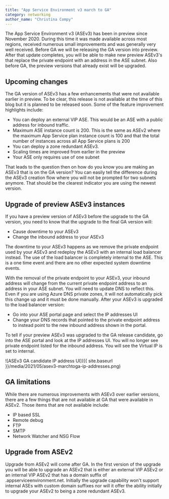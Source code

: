 ```yaml
---
title: "App Service Environment v3 march to GA"
category: networking
author_name: "Christina Compy"
---
```


The App Service Environment v3 (ASEv3) has been in preview since November 2020. During this time it was made available across most regions, received numerous small improvements and was generally very well received.  Before GA we will be releasing the GA version into preview.  After that update completes, you will be able to make new preview ASEv3's that replace the private endpoint with an address in the ASE subnet. Also before GA, the preview versions that already exist will be upgraded.  

## Upcoming changes

The GA version of ASEv3 has a few enhancements that were not available earlier in preview. To be clear, this release is not available at the time of this blog but it is planned to be released soon. Some of the feature improvement highlights include:

- You can deploy an external VIP ASE. This would be an ASE with a public address for inbound traffic.
- Maximum ASE instance count is 200. This is the same as ASEv2 where the maximum App Service plan instance count is 100 and that the total number of instances across all App Service plans is 200
- You can deploy a zone redundant ASEv3. 
- Scaling times are improved from earlier in the preview
- Your ASE only requires use of one subnet

That leads to the question then on how do you know you are making an ASEv3 that is on the GA version? You can easily tell the difference during the ASEv3 creation flow where you will not be prompted for two subnets anymore. That should be the clearest indicator you are using the newest version.

## Upgrade of preview ASEv3 instances 

If you have a preview version of ASEv3 before the upgrade to the GA version, you need to know that the upgrade to the final GA version will:

- Cause downtime to your ASEv3
- Change the inbound address to your ASEv3

The downtime to your ASEv3 happens as we remove the private endpoint used by your ASEv3 and redeploy the ASEv3 with an internal load balancer instead.  The use of the load balancer is completely internal to the ASE.  This is a one time event and there are no other expected system downtime events.

With the removal of the private endpoint to your ASEv3, your inbound address will change from the current private endpoint address to an address in your ASE subnet.  You will need to update DNS to reflect this.  Even if you are using Azure DNS private zones, it will not automatically pick this change up and it must be done manually.  After your ASEv3 is upgraded to the load balancer version:

- Go into your ASE portal page and select the IP addresses UI
- Change your DNS records that pointed to the private endpoint address to instead point to the new inbound address shown in the portal. 

To tell if your preview ASEv3 was upgraded to the GA release candidate, go into the ASE portal and look at the IP addresses UI. You will no longer see private endpoint listed for the inbound address. You will see the Virtual IP is set to internal. 

![ASEv3 GA candidate IP address UI]({{ site.baseurl }}/media/2021/05/asev3-marchtoga-ip-addresses.png)

## GA limitations

While there are numerous improvements with ASEv3 over earlier versions, there are a few things that are not available at GA that were available in ASEv2.  Those items that are not available include:

- IP based SSL
- Remote debug
- FTP
- SMTP
- Network Watcher and NSG Flow

## Upgrade from ASEv2

Upgrade from ASEv2 will come after GA.  In the first version of the upgrade you will be able to upgrade an ASEv2 that is either an external VIP ASEv2 or an internal VIP ASEv2 that has a domain suffix of .appserviceenvironment.net.  Initially the upgrade capability won't support internal ASEs with custom domain suffixes nor will it offer the ability initially to upgrade your ASEv2 to being a zone redundant ASEv3.

